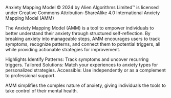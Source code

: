Anxiety Mapping Model © 2024 by Alien Algorithms Limited™ is licensed under Creative Commons Attribution-ShareAlike 4.0 International
Anxiety Mapping Model (AMM) 

The Anxiety Mapping Model (AMM) is a tool to empower individuals to better understand their anxiety through structured self-reflection. By breaking anxiety into manageable steps, AMM encourages users to track symptoms, recognize patterns, and connect them to potential triggers, all while providing actionable strategies for improvement.

Highlights Identify Patterns: Track symptoms and uncover recurring triggers. Tailored Solutions: Match your experiences to anxiety types for personalized strategies. Accessible: Use independently or as a complement to professional support. 

AMM simplifies the complex nature of anxiety, giving individuals the tools to take control of their mental health.
